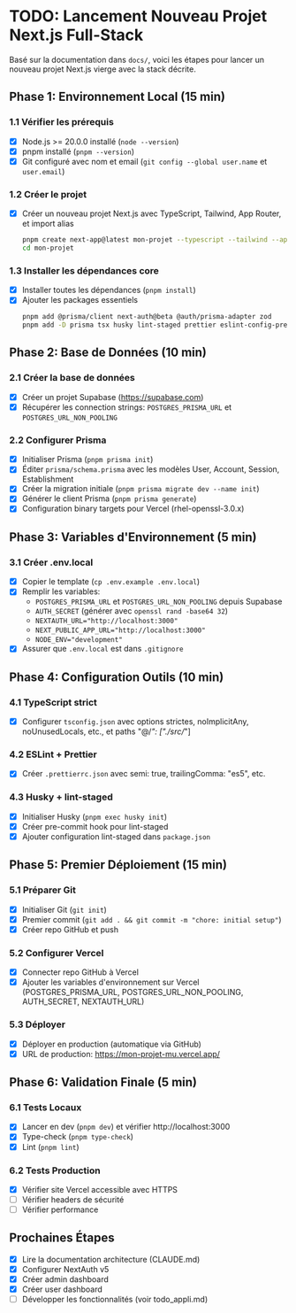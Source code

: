 # TODO: Lancement Nouveau Projet Next.js Full-Stack

Basé sur la documentation dans `docs/`, voici les étapes pour lancer un nouveau projet Next.js vierge avec la stack décrite.

## Phase 1: Environnement Local (15 min)

### 1.1 Vérifier les prérequis

- [x] Node.js >= 20.0.0 installé (`node --version`)
- [x] pnpm installé (`pnpm --version`)
- [x] Git configuré avec nom et email (`git config --global user.name` et `user.email`)

### 1.2 Créer le projet

- [x] Créer un nouveau projet Next.js avec TypeScript, Tailwind, App Router, et import alias
  ```bash
  pnpm create next-app@latest mon-projet --typescript --tailwind --app --import-alias "@/*"
  cd mon-projet
  ```

### 1.3 Installer les dépendances core

- [x] Installer toutes les dépendances (`pnpm install`)
- [x] Ajouter les packages essentiels
  ```bash
  pnpm add @prisma/client next-auth@beta @auth/prisma-adapter zod
  pnpm add -D prisma tsx husky lint-staged prettier eslint-config-prettier
  ```

## Phase 2: Base de Données (10 min)

### 2.1 Créer la base de données

- [x] Créer un projet Supabase (https://supabase.com)
- [x] Récupérer les connection strings: `POSTGRES_PRISMA_URL` et `POSTGRES_URL_NON_POOLING`

### 2.2 Configurer Prisma

- [x] Initialiser Prisma (`pnpm prisma init`)
- [x] Éditer `prisma/schema.prisma` avec les modèles User, Account, Session, Establishment
- [x] Créer la migration initiale (`pnpm prisma migrate dev --name init`)
- [x] Générer le client Prisma (`pnpm prisma generate`)
- [x] Configuration binary targets pour Vercel (rhel-openssl-3.0.x)

## Phase 3: Variables d'Environnement (5 min)

### 3.1 Créer .env.local

- [x] Copier le template (`cp .env.example .env.local`)
- [x] Remplir les variables:
  - `POSTGRES_PRISMA_URL` et `POSTGRES_URL_NON_POOLING` depuis Supabase
  - `AUTH_SECRET` (générer avec `openssl rand -base64 32`)
  - `NEXTAUTH_URL="http://localhost:3000"`
  - `NEXT_PUBLIC_APP_URL="http://localhost:3000"`
  - `NODE_ENV="development"`
- [x] Assurer que `.env.local` est dans `.gitignore`

## Phase 4: Configuration Outils (10 min)

### 4.1 TypeScript strict

- [x] Configurer `tsconfig.json` avec options strictes, noImplicitAny, noUnusedLocals, etc., et paths "@/_": ["./src/_"]

### 4.2 ESLint + Prettier

- [x] Créer `.prettierrc.json` avec semi: true, trailingComma: "es5", etc.

### 4.3 Husky + lint-staged

- [x] Initialiser Husky (`pnpm exec husky init`)
- [x] Créer pre-commit hook pour lint-staged
- [x] Ajouter configuration lint-staged dans `package.json`

## Phase 5: Premier Déploiement (15 min)

### 5.1 Préparer Git

- [x] Initialiser Git (`git init`)
- [x] Premier commit (`git add . && git commit -m "chore: initial setup"`)
- [x] Créer repo GitHub et push

### 5.2 Configurer Vercel

- [x] Connecter repo GitHub à Vercel
- [x] Ajouter les variables d'environnement sur Vercel (POSTGRES_PRISMA_URL, POSTGRES_URL_NON_POOLING, AUTH_SECRET, NEXTAUTH_URL)

### 5.3 Déployer

- [x] Déployer en production (automatique via GitHub)
- [x] URL de production: https://mon-projet-mu.vercel.app/

## Phase 6: Validation Finale (5 min)

### 6.1 Tests Locaux

- [x] Lancer en dev (`pnpm dev`) et vérifier http://localhost:3000
- [x] Type-check (`pnpm type-check`)
- [x] Lint (`pnpm lint`)

### 6.2 Tests Production

- [x] Vérifier site Vercel accessible avec HTTPS
- [ ] Vérifier headers de sécurité
- [ ] Vérifier performance

## Prochaines Étapes

- [x] Lire la documentation architecture (CLAUDE.md)
- [x] Configurer NextAuth v5
- [x] Créer admin dashboard
- [x] Créer user dashboard
- [ ] Développer les fonctionnalités (voir todo_appli.md)
